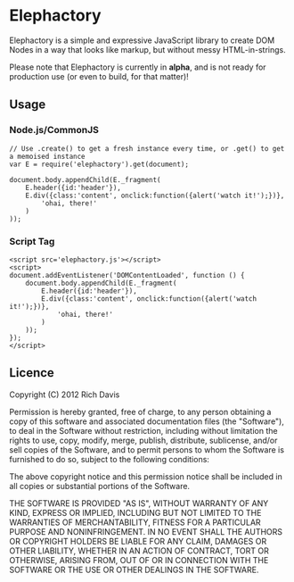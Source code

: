# Elephactory

Elephactory is a simple and expressive JavaScript library to create DOM Nodes in a way that looks like markup, but without messy HTML-in-strings.

Please note that Elephactory is currently in **alpha**, and is not ready for production use (or even to build, for that matter)!

## Usage
### Node.js/CommonJS
	// Use .create() to get a fresh instance every time, or .get() to get a memoised instance
	var E = require('elephactory').get(document);

	document.body.appendChild(E._fragment(
		E.header({id:'header'}),
		E.div({class:'content', onclick:function({alert('watch it!');})},
			'ohai, there!'
		)
	));

### Script Tag
	<script src='elephactory.js'></script>
	<script>
	document.addEventListener('DOMContentLoaded', function () {
		document.body.appendChild(E._fragment(
			E.header({id:'header'}),
			E.div({class:'content', onclick:function({alert('watch it!');})},
				'ohai, there!'
			)
		));
	});
	</script>

## Licence
Copyright (C) 2012 Rich Davis

Permission is hereby granted, free of charge, to any person obtaining a copy of this software and associated documentation files (the "Software"), to deal in the Software without restriction, including without limitation the rights to use, copy, modify, merge, publish, distribute, sublicense, and/or sell copies of the Software, and to permit persons to whom the Software is furnished to do so, subject to the following conditions:

The above copyright notice and this permission notice shall be included in all copies or substantial portions of the Software.

THE SOFTWARE IS PROVIDED "AS IS", WITHOUT WARRANTY OF ANY KIND, EXPRESS OR IMPLIED, INCLUDING BUT NOT LIMITED TO THE WARRANTIES OF MERCHANTABILITY, FITNESS FOR A PARTICULAR PURPOSE AND NONINFRINGEMENT. IN NO EVENT SHALL THE AUTHORS OR COPYRIGHT HOLDERS BE LIABLE FOR ANY CLAIM, DAMAGES OR OTHER LIABILITY, WHETHER IN AN ACTION OF CONTRACT, TORT OR OTHERWISE, ARISING FROM, OUT OF OR IN CONNECTION WITH THE SOFTWARE OR THE USE OR OTHER DEALINGS IN THE SOFTWARE.